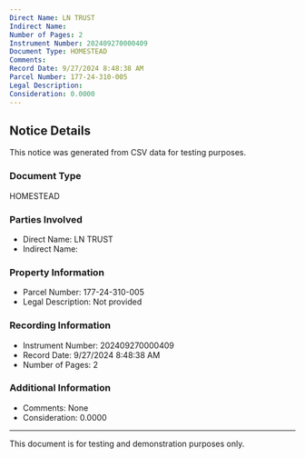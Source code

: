```yaml
---
Direct Name: LN TRUST
Indirect Name: 
Number of Pages: 2
Instrument Number: 202409270000409
Document Type: HOMESTEAD
Comments: 
Record Date: 9/27/2024 8:48:38 AM
Parcel Number: 177-24-310-005
Legal Description: 
Consideration: 0.0000
---
```


## Notice Details

This notice was generated from CSV data for testing purposes.

### Document Type
HOMESTEAD

### Parties Involved
- Direct Name: LN TRUST
- Indirect Name: 

### Property Information
- Parcel Number: 177-24-310-005
- Legal Description: Not provided

### Recording Information
- Instrument Number: 202409270000409
- Record Date: 9/27/2024 8:48:38 AM
- Number of Pages: 2

### Additional Information
- Comments: None
- Consideration: 0.0000

---

This document is for testing and demonstration purposes only.
